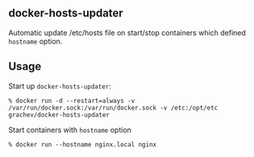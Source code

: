 docker-hosts-updater
----------

Automatic update /etc/hosts file on start/stop containers which defined `hostname` option.

Usage
-----

Start up `docker-hosts-updater`:

    % docker run -d --restart=always -v /var/run/docker.sock:/var/run/docker.sock -v /etc:/opt/etc grachev/docker-hosts-updater

Start containers with `hostname` option

    % docker run --hostname nginx.local nginx  

